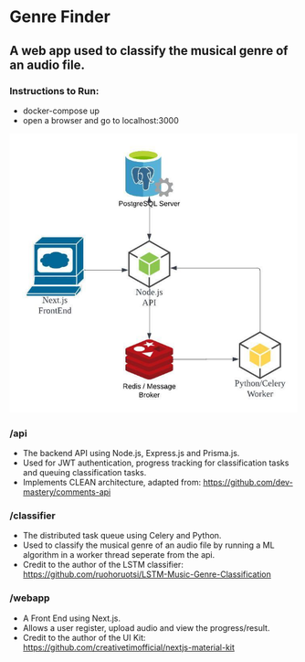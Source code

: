 # Genre Finder


## A web app used to classify the musical genre of an audio file.


### Instructions to Run:
* docker-compose up
* open a browser and go to localhost:3000

![image info](./architecture_diagram.jpeg)

### /api
* The backend API using Node.js, Express.js and Prisma.js.
* Used for JWT authentication, progress tracking for classification tasks and queuing classification tasks.
* Implements CLEAN architecture, adapted from: https://github.com/dev-mastery/comments-api

### /classifier
* The distributed task queue using Celery and Python.
* Used to classify the musical genre of an audio file by running a ML algorithm in a worker thread seperate from the api.
* Credit to the author of the LSTM classifier: https://github.com/ruohoruotsi/LSTM-Music-Genre-Classification

### /webapp
* A Front End using Next.js. 
* Allows a user register, upload audio and view the progress/result.
* Credit to the author of the UI Kit: https://github.com/creativetimofficial/nextjs-material-kit
